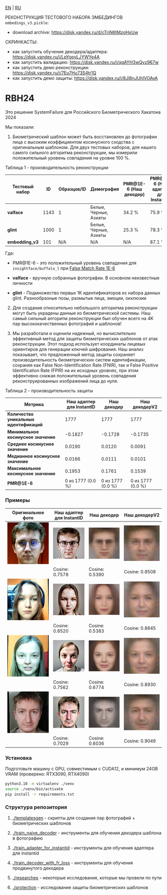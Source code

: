 [EN](./README.md) | [RU](./README.ru.md)

РЕКОНСТРУКЦИЯ ТЕСТОВОГО НАБОРА ЭМБЕДИНГОВ `embedings_v3.pickle`:

 - download archive: https://disk.yandex.ru/d/cTriN6tMzgHxUw

СКРИНКАСТЫ:

 - как запустить обучение декодера/адаптера: https://disk.yandex.ru/i/LpYopyLJYWYe4A
 - как запустить валидацию: https://disk.yandex.ru/i/qgAYH3wQyz967w
 - как запустить демо реконструкции: https://disk.yandex.ru/i/7Eu7Hu73S4tr1Q
 - как запустить демо защиты: https://disk.yandex.ru/i/8Jl8nJUhlVOAvA

RBH24
===

Это решение SystemFailure для Российского Биометрического Хакатона 2024

Мы показали:

1. Биометрический шаблон может быть восстановлен до фотографии лица с высоким коэффициентом косинусного сходства с оригинальным шаблоном. 
   Для двух тестовых наборов, для нашего самого сильного алгоритма реконструкции, мы измерили положительный уровень совпадения на уровне 100 %.

Таблица 1 - производительность реконструкции

| Тестовый набор   | ID   | Образцов/ID | Демография          | PMR@1E-6 (Наш декодер) | PMR@1E-6 (Наш адаптер для InstantID) | PMR@1E-6 (Наш декодерV2) |
|------------------|------|-------------|---------------------|------------------------|--------------------------------------|--------------------------|
| **valface**      | 1143 | 1           | Белые, Черные, Азиаты | 34.2 %                 | 75.9 %                               | 100 %                    |
| **glint**        | 1000 | 1           | Белые, Черные, Азиаты | 25.3 %                 | 78.3 %                               | 100 %                    |
| **embedding_v3** | 101  | N/A         | N/A                 | N/A                    | 87.1 %                               | 100 %                    |

Где:

 - PMR@1E-6 - это положительный уровень совпадения для `insightface/buffalo_l` при [False Match Rate 1E-6](./researches/README.md)

 - **valface** - вручную собранные фотографии. В основном неизвестные личности

 - **glint** - Подмножество первых 1K идентификаторов из набора данных glint. Разнообразные позы, размытые лица, эмоции, окклюзии

2. Для создания относительно небольшого алгоритма реконструкции могут быть украдены данные из биометрической системы. Наш самый сильный 
   алгоритм реконструкции был обучен всего на 4K пар высококачественных фотографий и шаблонов!

3. Мы разработали и оценили надежный, но вычислительно эффективный метод для защиты биометрических шаблонов от атак реконструкции. Этот подход использует координаты лицевых ориентиров для генерации ключей шифрования. Наш анализ показывает, что предложенный метод защиты сохраняет производительность биометрических систем идентификации, сохраняя как False Non-Identification Rate (FNIR), так и False Positive Identification Rate (FPIR) на их исходных уровнях, при этом эффективно снижая положительный уровень совпадения реконструированных изображений лица до нуля.

Таблица 2 - производительность защиты

| Метрика                          | Наш адаптер для InstantID | Наш декодер       | Наш декодерV2     |
|----------------------------------|---------------------------|-------------------|-------------------|
| **Количество уникальных идентификаций** | 1777                      | 1777              | 1777              |
| **Минимальное косинусное значение**    | -0.1827                   | -0.1728           | -0.1735           |
| **Среднее косинусное значение**        | 0.0190                    | 0.0120            | 0.0091            |
| **Медианное косинусное значение**      | 0.0166                    | 0.0111            | 0.0101            |
| **Максимальное косинусное значение**   | 0.1953                    | 0.1761            | 0.1539            |
| **PMR@1E-6**                      | 0 из 1777 (0.0 %)         | 0 из 1777 (0.0 %) | 0 из 1777 (0.0 %) |

### Примеры

| Оригинальное фото               | Наш адаптер для InstantID                                     | Наш декодер                                      | Наш декодерV2                                      |
|--------------------------------|---------------------------------------------------------------|--------------------------------------------------|----------------------------------------------------|
| ![](./examples/crops/ik.jpg)   | ![](./examples/adapters/adapterHQ4K/ik_(cosine%200.7578).jpg) | ![](./examples/decoder/ik_(cosine%200.5390).png) | ![](./examples/decoderV2/ik_(cosine%200.8508).png) |
|                                | Cosine: 0.7578                                                | Cosine: 0.5390                                   | Cosine: 0.8508                                     |
| ![](./examples/crops/ka.jpg)   | ![](./examples/adapters/adapterHQ4K/ka_(cosine%200.8520).jpg) | ![](./examples/decoder/ka_(cosine%200.5383).png) | ![](./examples/decoderV2/ka_(cosine%200.8845).png) |
|                                | Cosine: 0.8520                                                | Cosine: 0.5383                                   | Cosine: 0.8845                                     |
| ![](./examples/crops/kd.jpg)   | ![](./examples/adapters/adapterHQ4K/kd_(cosine%200.7562).jpg) | ![](./examples/decoder/kd_(cosine%200.6774).png) | ![](./examples/decoderV2/kd_(cosine%200.8930).png) |
|                                | Cosine: 0.7562                                                | Cosine: 0.6774                                   | Cosine: 0.8930                                     |
| ![](./examples/crops/at.jpg)   | ![](./examples/adapters/adapterHQ4K/at_(cosine%200.7029).jpg) | ![](./examples/decoder/at_(cosine%200.6036).png) | ![](./examples/decoderV2/at_(cosine%200.9049).png) | 
|                                | Cosine: 0.7029                                                | Cosine: 0.6036                                   | Cosine: 0.9049                                     |

### Установка

Подготовьте машину с GPU, совместимым с CUDA12, и минимум 24GB VRAM (проверено: RTX3090, RTX4090)

```bash
python3.10 -m virtualenv ./venv
source ./venv/bin/activate
pip install -r requirements.txt
```

### Структура репозитория

1. [./templatesgen](./templatesgen) - скрипты для создания пар фотографий + биометрических шаблонов

2. [./train_naive_decoder](./train_naive_decoder) - инструменты для обучения декодера шаблона в фотографию

3. [./train_adapter_for_instantid](./train_adapter_for_instantid) - инструменты для обучения адаптера для instantid

4. [./train_decoder_with_fr_loss](./train_decoder_with_fr_loss) - инструменты для обучения продвинутого декодера

5. [./researches](./researches) - некоторые исследования, которые мы провели по пути

6. [./protection](./protection) - исследование защиты биометрических шаблонов

